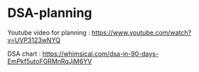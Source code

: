 # DSA-planning


Youtube video for planning : https://www.youtube.com/watch?v=UVP3123wNYQ

DSA chart : https://whimsical.com/dsa-in-90-days-EmPkf5utoFGRMnRqJjM6YV

